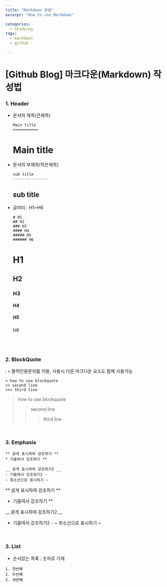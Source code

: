 ```yaml
---
title: "Markdown 문법"
excerpt: "How to use Markdown"

categories:
  - studying
tags:
  - markdown
  - github

---
```


[Github Blog] 마크다운(Markdown) 작성법
===================================

### 1. Header

* 문서의 제목(큰제목)
  
  ```
  Main title
  ===========
  ```
  
  Main title
  ============
  
* 문서의 부제목(작은제목)
  
   ```
   sub title
   ---------------
   ```
   
   sub title
   ------------
   
* 글머리 : H1~H6

  ```
  # H1
  ## H2
  ### H3
  #### H4
  ##### H5
  ###### H6
  ```
  
  # H1
  ## H2
  ### H3
  #### H4
  ##### H5
  ###### H6
  
&nbsp;  
### 2. BlockQuote
: `>`  블럭인용문자를 이용, 사용시 다른 마크다운 요소도 함께 사용가능

  ```
  > how to use blockquote
  >> second line
  >>> third line
  ```
  
  > how to use blockquote
  >> second line
  >>> third line
  
&nbsp;
### 3. Emphasis
  
  ```
  ** 굵게 표시하여 강조하기 **
  * 기울여서 강조하기 **
  
  __ 굵게 표시하여 강조하기2 __
  - 기울여서 강조하기2 -
  ~ 취소선으로 표시하기 ~
  ```
  
  ** 굵게 표시하여 강조하기 **
  * 기울여서 강조하기 **
  
  __ 굵게 표시하여 강조하기2 __
  - 기울여서 강조하기2 -
  ~ 취소선으로 표시하기 ~
  
  
&nbsp;
### 3. List
  * 순서있는 목록 : 숫자로 기재
  
  ```
  1. 첫번째
  2. 두번째
  3. 세번째
    
  
  












